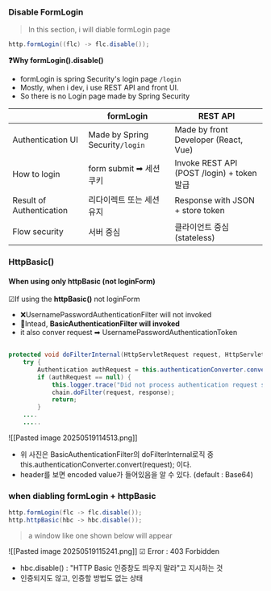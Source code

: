 

### Disable FormLogin

> In this section, i will diable formLogin page 

```java
http.formLogin((flc) -> flc.disable());
```

**❓Why formLogin().disable()**
- formLogin is spring Security's login page  `/login`
- Mostly, when i dev, i use REST API and front UI. 
- So there is no Login page made by Spring Security 

|                          | formLogin                       | REST API                                 |
| ------------------------ | ------------------------------- | ---------------------------------------- |
| Authentication UI        | Made by Spring Security`/login` | Made by front Developer (React, Vue)     |
| How to login             | form submit ➡ 세션 쿠키             | Invoke REST API (POST /login) + token 발급 |
| Result of Authentication | 리다이렉트 또는 세션 유지                  | Response with JSON + store token         |
| Flow security            | 서버 중심                           | 클라이언트 중심 (stateless)                     |


### HttpBasic()
#### When using only httpBasic (not loginForm)

☑If using the **httpBasic()** not loginForm 
- ❌UsernamePasswordAuthenticationFilter will not invoked  
- 💙Intead, **BasicAuthenticationFilter will invoked**
- it also conver request ➡ UsernamePasswordAuthenticationToken

```java
  
protected void doFilterInternal(HttpServletRequest request, HttpServletResponse response, FilterChain chain) throws IOException, ServletException {  
    try {  
        Authentication authRequest = this.authenticationConverter.convert(request);  
        if (authRequest == null) {  
            this.logger.trace("Did not process authentication request since failed to find username and password in Basic Authorization header");  
            chain.doFilter(request, response);  
            return;  
        }
    ....
    .....
```

![[Pasted image 20250519114513.png]]
- 위 사진은 BasicAuthenticationFilter의 doFilterInternal로직 중 this.authenticationConverter.convert(request); 이다.
- header를 보면 encoded value가 들어있음을 알 수 있다. (default : Base64)


### when diabling formLogin + httpBasic

```java
http.formLogin(flc -> flc.disable());  
http.httpBasic(hbc -> hbc.disable());
```

> a window like one shown below will appear 

![[Pasted image 20250519115241.png]]
☑ Error : 403 Forbidden 
- hbc.disable() : "HTTP Basic 인증창도 띄우지 말라"고 지시하는 것
- 인증되지도 않고, 인증할 방법도 없는 상태 




